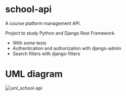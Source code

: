 # school-api
A course platform management API.

Project to study Python and Django Rest Framework.

- With some tests
- Authentication and authorization with django-admin
- Search filters with django-filters

# UML diagram

![uml_school-api](https://user-images.githubusercontent.com/105166358/221329121-4810d6e0-cf3c-4414-9fc9-117edff91ebd.png)


